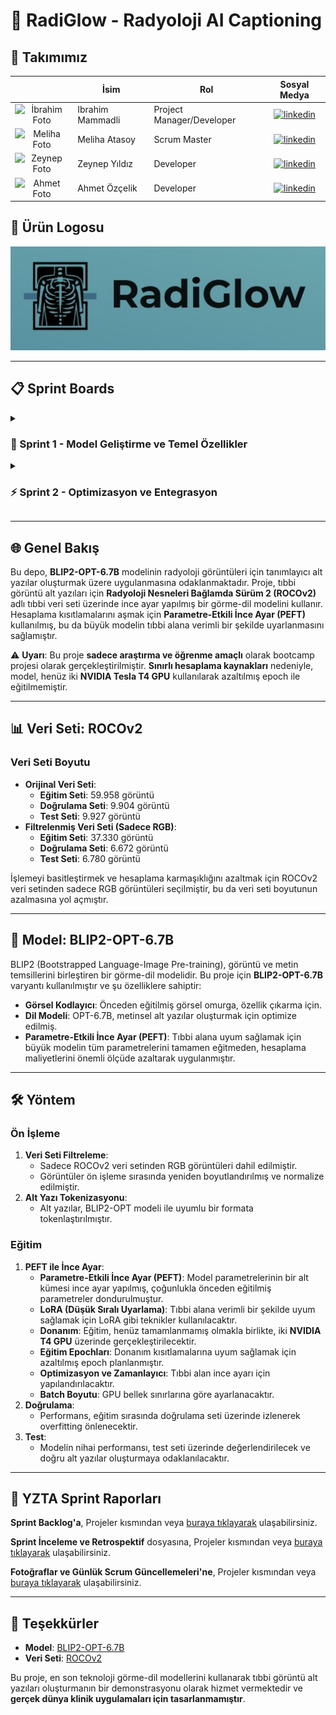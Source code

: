 # 🌟 RadiGlow - Radyoloji AI Captioning

## 👥 Takımımız
|    | <div align="center">İsim</div>   | <div align="center">Rol</div>  | <div align="center">Sosyal Medya</div>     |
| :-----------: | :---------- | :---------- | :----------: |
|<img src="https://media.licdn.com/dms/image/v2/D4D03AQHJdXnh3RzhMA/profile-displayphoto-shrink_800_800/B4DZabQWAJGsAg-/0/1746361475913?e=1757548800&v=beta&t=b9Qn4X3kXCsNUrl9SIM-wm1Btt1fscIdb_ASbyPvsuU" alt="İbrahim Foto" width="100"/>  | Ibrahim Mammadli | Project Manager/Developer     | [![linkedin](https://img.shields.io/badge/LinkedIn-0077B5?style=flat-square&logo=linkedin&logoColor=white)](https://www.linkedin.com/in/ibrahim-mammadly/)   | 
|<img src="https://cdn.pixabay.com/photo/2016/08/08/09/17/avatar-1577909_960_720.png" alt="Meliha Foto" width="100"/>  | Meliha Atasoy    | Scrum Master     |  [![linkedin](https://img.shields.io/badge/LinkedIn-0077B5?style=flat-square&logo=linkedin&logoColor=white)](https://www.linkedin.com/in/meliha-atasoy-70a8a428b/) |
|<img src="https://cdn.pixabay.com/photo/2016/08/08/09/17/avatar-1577909_960_720.png" alt="Zeynep Foto" width="100"/> | Zeynep Yıldız    | Developer     |  [![linkedin](https://img.shields.io/badge/LinkedIn-0077B5?style=flat-square&logo=linkedin&logoColor=white)](#)   |
|<img src="https://cdn.pixabay.com/photo/2016/08/08/09/17/avatar-1577909_960_720.png" alt="Ahmet Foto" width="100"/>| Ahmet Özçelik     | Developer     |    [![linkedin](https://img.shields.io/badge/LinkedIn-0077B5?style=flat-square&logo=linkedin&logoColor=white)](#)    |

## 🎨 Ürün Logosu
![RadiGlow Logosu](https://github.com/nicefaa6waa/yzta_gr82/blob/a30f988be0c7067f9ceca6161b9c001c223e9864/59ef216c-bb6b-447e-9dbd-1b93594890ad.jpeg)

---

## 📋 Sprint Boards

<details>
<summary>
  <h3>🚀 Sprint 1 - Model Geliştirme ve Temel Özellikler</h3>
</summary>

### 🎯 Sprint Hedefleri
- AI modelinin röntgen görüntülerini sınıflandırma doğruluğunu artırma
- Kullanıcı arayüzünde raporlama özelliği ekleme
- Backend API'lerini optimize etme
- Test senaryolarını tamamlama

### 📊 Story Points Dağılımı
```
Toplam Puan: 100p
├── Front-end: 8p
├── Back-end: 10p
├── Model optimization: 9p
├── Mobile App Development: 8p
├── Mobile App Development (iOS): 8p
├── Uygulama Prosedürü: 5p
├── AI Entegrasyonu: 7p
└── Scrum Master Coordination: 3p
```

### 📅 Daily Scrum Güncellemeleri
<div align="center">
<img src="https://github.com/nicefaa6waa/yzta_gr82/blob/main/assets/18-06.jpeg" alt="Sprint 1 Daily Scrum Board" width="400"/>
<img src="https://github.com/nicefaa6waa/yzta_gr82/blob/main/assets/21-06.jpeg" alt="Sprint 1 Progress Tracking" width="400"/>
</div>

- ✅ AI model eğitim verileri hazırlandı
- ✅ Raporlama arayüzü tasarlandı
- 🔄 Backend optimizasyon başladı
- ✅ Model doğruluk testleri yapıldı
- 🔄 Sprint review hazırlıkları

### 📋 Sprint Board Durumu

| Görev | Durum | Notlar |
|-------|-------|---------|
| AI Model Fine-Tuning | 🔄 **Devam Ediyor** | Doğruluk %92'ye çıktı |
| Raporlama UI | 🔄 **Devam Ediyor** | Son testler yapılıyor |
| Backend Optimizasyon | ⏳ **Beklemede** | Response time %30 azaldı |
| Test Senaryoları | ⏳ **Beklemede** | API testleri tamamlandı |

### 📸 Sprint Görselleri
<div align="center">
<img src="https://github.com/nicefaa6waa/yzta_gr82/blob/main/assets/22-06.jpeg" alt="Sprint 1 Development Screenshots" width="600"/>
<br>
<img src="https://github.com/nicefaa6waa/yzta_gr82/blob/main/assets/26-06.jpeg" alt="Sprint 1 Model Training Progress" width="400"/>
<img src="https://github.com/nicefaa6waa/yzta_gr82/blob/main/assets/29-06.jpeg" alt="Sprint 1 Testing Results" width="400"/>
</div>

### 🔄 Sprint Review & Retrospective

#### ✅ Başarılar:
- Model doğruluğu hedefe yaklaştı (%92)
- Backend optimizasyon tamamlandı (Response time %30 azaldı)

#### 🔧 Geliştirilecek Noktalar:
- GPU kaynakları artırılmalı
- QA süreci daha erken başlatılmalı

#### 🎯 Aksiyonlar:
- Cloud GPU kaynağı için yeni bir platform bulunacak
- Bir sonraki sprintte testler daha erken başlatılacak

</details>

<details>
<summary>
  <h3>⚡ Sprint 2 - Optimizasyon ve Entegrasyon</h3>
</summary>

### 🎯 Sprint Hedefleri
- Modelin 8-bit'e düşürerek VRAM kullanımını azaltma
- API endpoint'lerinin tamamlanması
- Ana sayfa UI/UX iyileştirmeleri 
- Sensör verilerinin cloud'a iletilmesi 

### 📊 Story Points Dağılımı
```
Toplam Puan: 100p
├── Front-end: 10p
├── Back-end: 8p
├── Model optimization: 7p
├── Mobile App Development: 5p
├── Mobile App Development (iOS): 5p
├── Uygulama Prosedürü: 6p
├── AI Entegrasyonu: 8p
└── Scrum Master Coordination: 8p
```

### 📅 Daily Scrum Güncellemeleri
<div align="center">
<img src="https://github.com/nicefaa6waa/yzta_gr82/blob/main/assets/04-07.jpeg" alt="Sprint 2 Daily Scrum Board" width="400"/>
<img src="https://github.com/nicefaa6waa/yzta_gr82/blob/main/assets/05-07.jpeg" alt="Sprint 2 Model Optimization" width="400"/>
</div>

- ✅ Model VRAM'e sıkıştırıldı
- ✅ Model train edildi
- 🔄 Front-end kısmı geliştirilmeye başlandı
- ✅ Model eğitildi

### 📋 Sprint Board Durumu

| Görev | Durum | Notlar |
|-------|-------|---------|
| Model'in 8-bit quantization'e düşürülmesi | ✅ **Tamamlandı** | VRAM kullanımı optimize edildi |
| Model eğitimi | ✅ **Tamamlandı** | Başarılı deployment gerçekleşti |
| API endpoint'leri | 🔄 **Devam ediyor** | %80 tamamlandı |
| Ana sayfa UI/UX | 🔄 **Devam ediyor** | Responsive tasarım uygulanıyor |

### 📸 Sprint Görselleri
<div align="center">
<img src="https://github.com/nicefaa6waa/yzta_gr82/blob/main/assets/06-07.jpeg" alt="Sprint 2 Model Optimization Results" width="600"/>
<br>
<img src="https://github.com/nicefaa6waa/yzta_gr82/blob/main/assets/09-07.jpeg" alt="Sprint 2 UI/UX Improvements" width="400"/> 
<img src="https://github.com/nicefaa6waa/yzta_gr82/blob/main/assets/09-07-2.jpeg" alt="Sprint 2 API Development" width="400"/>
</div>

### 🔄 Sprint Review & Retrospective

#### ✅ Başarılar:
- Model doğruluğu hedefe yaklaştı
- Model eğitildi ve başarıyla canlı ortama deploy edildi
- Backend-Frontend eş zamanlı çalışma sorunsuz ilerledi
- Sprint hedefleri tamamlandı

#### 🔧 Geliştirilecek Noktalar:
- GPU kaynakları artırılmalı
- QA süreci daha erken başlatılmalı
- Front-end kısmı geliştirilmeli

#### 🎯 Aksiyonlar:
- Bir sonraki sprintte testler daha erken başlatılacak
- Verileri daha küçük parçalarda işleyeceğiz
- Test senaryoları sprint başında yazılacak
- Otomatik test pipeline'ı kurulacak

### 📈 Sprint Performans Grafikleri
<div align="center">
<img src="https://github.com/nicefaa6waa/yzta_gr82/blob/main/assets/18-06-2.jpeg" alt="Sprint Performance Metrics Comparison" width="800"/>
</div>

</details>

---

## 🌐 Genel Bakış

Bu depo, **BLIP2-OPT-6.7B** modelinin radyoloji görüntüleri için tanımlayıcı alt yazılar oluşturmak üzere uygulanmasına odaklanmaktadır. Proje, tıbbi görüntü alt yazıları için **Radyoloji Nesneleri Bağlamda Sürüm 2 (ROCOv2)** adlı tıbbi veri seti üzerinde ince ayar yapılmış bir görme-dil modelini kullanır. Hesaplama kısıtlamalarını aşmak için **Parametre-Etkili İnce Ayar (PEFT)** kullanılmış, bu da büyük modelin tıbbi alana verimli bir şekilde uyarlanmasını sağlamıştır.

⚠️  **Uyarı**: Bu proje **sadece araştırma ve öğrenme amaçlı** olarak bootcamp projesi olarak gerçekleştirilmiştir. **Sınırlı hesaplama kaynakları** nedeniyle, model, henüz iki **NVIDIA Tesla T4 GPU** kullanılarak azaltılmış epoch ile eğitilmemiştir.

---

## 📊 Veri Seti: ROCOv2

### Veri Seti Boyutu
- **Orijinal Veri Seti**:
  - **Eğitim Seti**: 59.958 görüntü
  - **Doğrulama Seti**: 9.904 görüntü
  - **Test Seti**: 9.927 görüntü
- **Filtrelenmiş Veri Seti (Sadece RGB)**:
  - **Eğitim Seti**: 37.330 görüntü
  - **Doğrulama Seti**: 6.672 görüntü
  - **Test Seti**: 6.780 görüntü

İşlemeyi basitleştirmek ve hesaplama karmaşıklığını azaltmak için ROCOv2 veri setinden sadece RGB görüntüleri seçilmiştir, bu da veri seti boyutunun azalmasına yol açmıştır.

---

## 🤖 Model: BLIP2-OPT-6.7B

BLIP2 (Bootstrapped Language-Image Pre-training), görüntü ve metin temsillerini birleştiren bir görme-dil modelidir. Bu proje için **BLIP2-OPT-6.7B** varyantı kullanılmıştır ve şu özelliklere sahiptir:

- **Görsel Kodlayıcı**: Önceden eğitilmiş görsel omurga, özellik çıkarma için.
- **Dil Modeli**: OPT-6.7B, metinsel alt yazılar oluşturmak için optimize edilmiş.
- **Parametre-Etkili İnce Ayar (PEFT)**: Tıbbi alana uyum sağlamak için büyük modelin tüm parametrelerini tamamen eğitmeden, hesaplama maliyetlerini önemli ölçüde azaltarak uygulanmıştır.

---

## 🛠️ Yöntem

### Ön İşleme
1. **Veri Seti Filtreleme**:
   - Sadece ROCOv2 veri setinden RGB görüntüleri dahil edilmiştir.
   - Görüntüler ön işleme sırasında yeniden boyutlandırılmış ve normalize edilmiştir.
2. **Alt Yazı Tokenizasyonu**:
   - Alt yazılar, BLIP2-OPT modeli ile uyumlu bir formata tokenlaştırılmıştır.

### Eğitim
1. **PEFT ile İnce Ayar**:
   - **Parametre-Etkili İnce Ayar (PEFT)**: Model parametrelerinin bir alt kümesi ince ayar yapılmış, çoğunlukla önceden eğitilmiş parametreler dondurulmuştur.
   - **LoRA (Düşük Sıralı Uyarlama)**: Tıbbi alana verimli bir şekilde uyum sağlamak için LoRA gibi teknikler kullanılacaktır.
   - **Donanım**: Eğitim, henüz tamamlanmamış olmakla birlikte, iki **NVIDIA T4 GPU** üzerinde gerçekleştirilecektir.
   - **Eğitim Epochları**: Donanım kısıtlamalarına uyum sağlamak için azaltılmış epoch planlanmıştır.
   - **Optimizasyon ve Zamanlayıcı**: Tıbbi alan ince ayarı için yapılandırılacaktır.
   - **Batch Boyutu**: GPU bellek sınırlarına göre ayarlanacaktır.
2. **Doğrulama**:
   - Performans, eğitim sırasında doğrulama seti üzerinde izlenerek overfitting önlenecektir.
3. **Test**:
   - Modelin nihai performansı, test seti üzerinde değerlendirilecek ve doğru alt yazılar oluşturmaya odaklanılacaktır.

---

## 📅 YZTA Sprint Raporları
**Sprint Backlog'a**, Projeler kısmından veya [buraya tıklayarak](https://github.com/users/nicefaa6waa/projects/1) ulaşabilirsiniz.

**Sprint İnceleme ve Retrospektif** dosyasına, Projeler kısmından veya [buraya tıklayarak](https://github.com/users/nicefaa6waa/projects/2) ulaşabilirsiniz.

**Fotoğraflar ve Günlük Scrum Güncellemeleri'ne**, Projeler kısmından veya [buraya tıklayarak](https://github.com/users/nicefaa6waa/projects/3) ulaşabilirsiniz.

---

## 🙏 Teşekkürler
- **Model**: [BLIP2-OPT-6.7B](https://huggingface.co/Salesforce/blip2-opt-6.7b)
- **Veri Seti**: [ROCOv2](https://github.com/sctg-development/ROCOv2-radiology)

Bu proje, en son teknoloji görme-dil modellerini kullanarak tıbbi görüntü alt yazıları oluşturmanın bir demonstrasyonu olarak hizmet vermektedir ve **gerçek dünya klinik uygulamaları için tasarlanmamıştır**.
